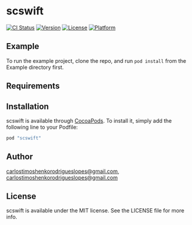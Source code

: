 # scswift

[![CI Status](http://img.shields.io/travis/carlostimoshenkorodrigueslopes@gmail.com/scswift.svg?style=flat)](https://travis-ci.org/carlostimoshenkorodrigueslopes@gmail.com/scswift)
[![Version](https://img.shields.io/cocoapods/v/scswift.svg?style=flat)](http://cocoapods.org/pods/scswift)
[![License](https://img.shields.io/cocoapods/l/scswift.svg?style=flat)](http://cocoapods.org/pods/scswift)
[![Platform](https://img.shields.io/cocoapods/p/scswift.svg?style=flat)](http://cocoapods.org/pods/scswift)

## Example

To run the example project, clone the repo, and run `pod install` from the Example directory first.

## Requirements

## Installation

scswift is available through [CocoaPods](http://cocoapods.org). To install
it, simply add the following line to your Podfile:

```ruby
pod "scswift"
```

## Author

carlostimoshenkorodrigueslopes@gmail.com, carlostimoshenkorodrigueslopes@gmail.com

## License

scswift is available under the MIT license. See the LICENSE file for more info.
